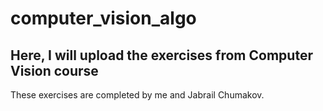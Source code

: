# computer_vision_algo
## Here, I will upload the exercises from Computer Vision course 

These exercises are completed by me and Jabrail Chumakov. 

<!-- ## Warping, translation, and rotation methods 
![alt_text](https://github.com/BZWayne/computer_vision_algo/blob/main/image_formation/results.jpg) -->


